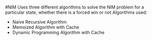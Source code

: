 #NIM
Uses three different algorithms to solve the NIM problem for a particular state, whether there is a forced win or not
Algorithms used:
- Naive Recursive Algorithm
- Memoized Algorithm with Cache
- Dynamic Programming Algorithm with Cache
